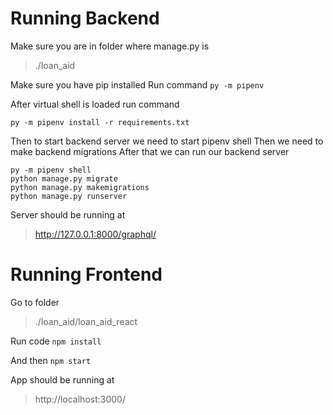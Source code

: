 # Running Backend
Make sure you are in folder where manage.py is

> ./loan_aid

Make sure you have pip installed
Run command
`py -m pipenv`

After virtual shell is loaded run command

    py -m pipenv install -r requirements.txt

Then to start backend server we need to start pipenv shell
Then we need to make backend migrations
After that we can run our backend server

    py -m pipenv shell
    python manage.py migrate
    python manage.py makemigrations
    python manage.py runserver

Server should be running at

> http://127.0.0.1:8000/graphql/

    
# Running Frontend

Go to folder 

> ./loan_aid/loan_aid_react

Run code
`npm install`

And then
`npm start`

App should be running at

> http://localhost:3000/
